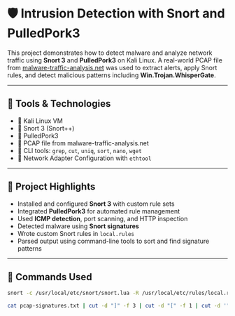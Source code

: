 # 🛡️ Intrusion Detection with Snort and PulledPork3

This project demonstrates how to detect malware and analyze network traffic using **Snort 3** and **PulledPork3** on Kali Linux. A real-world PCAP file from [malware-traffic-analysis.net](https://www.malware-traffic-analysis.net/) was used to extract alerts, apply Snort rules, and detect malicious patterns including **Win.Trojan.WhisperGate**.

---

## 🚀 Tools & Technologies

- 🐚 Kali Linux VM  
- 🧠 Snort 3 (Snort++)  
- 🐷 PulledPork3  
- 🔎 PCAP file from malware-traffic-analysis.net  
- 🧰 CLI tools: `grep`, `cut`, `uniq`, `sort`, `nano`, `wget`  
- 📡 Network Adapter Configuration with `ethtool`

---

## 📁 Project Highlights

- Installed and configured **Snort 3** with custom rule sets
- Integrated **PulledPork3** for automated rule management
- Used **ICMP detection**, port scanning, and HTTP inspection
- Detected malware using **Snort signatures**
- Wrote custom Snort rules in `local.rules`
- Parsed output using command-line tools to sort and find signature patterns

---

## 🧪 Commands Used

```bash
snort -c /usr/local/etc/snort/snort.lua -R /usr/local/etc/rules/local.rules -r traffic.pcap -A alert_fast

cat pcap-signatures.txt | cut -d "]" -f 3 | cut -d "[" -f 1 | cut -d '"' -f 2 | sort | uniq -c | sort -nr

